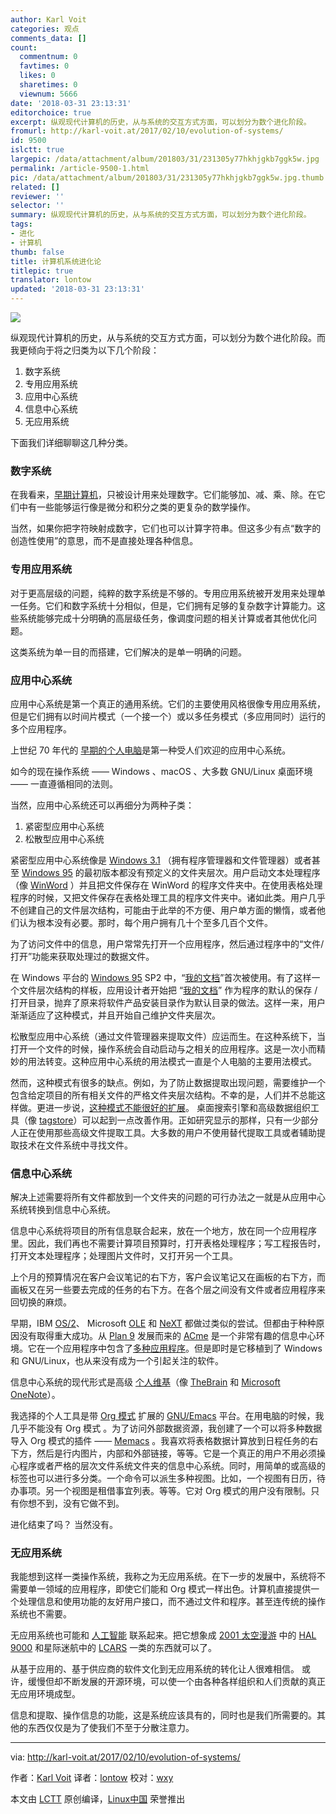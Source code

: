 ```yaml
---
author: Karl Voit
categories: 观点
comments_data: []
count:
  commentnum: 0
  favtimes: 0
  likes: 0
  sharetimes: 0
  viewnum: 5666
date: '2018-03-31 23:13:31'
editorchoice: true
excerpt: 纵观现代计算机的历史，从与系统的交互方式方面，可以划分为数个进化阶段。
fromurl: http://karl-voit.at/2017/02/10/evolution-of-systems/
id: 9500
islctt: true
largepic: /data/attachment/album/201803/31/231305y77hkhjgkb7ggk5w.jpg
permalink: /article-9500-1.html
pic: /data/attachment/album/201803/31/231305y77hkhjgkb7ggk5w.jpg.thumb.jpg
related: []
reviewer: ''
selector: ''
summary: 纵观现代计算机的历史，从与系统的交互方式方面，可以划分为数个进化阶段。
tags:
- 进化
- 计算机
thumb: false
title: 计算机系统进化论
titlepic: true
translator: lontow
updated: '2018-03-31 23:13:31'
---
```


![](/data/attachment/album/201803/31/231305y77hkhjgkb7ggk5w.jpg)


纵观现代计算机的历史，从与系统的交互方式方面，可以划分为数个进化阶段。而我更倾向于将之归类为以下几个阶段：


1. 数字系统
2. 专用应用系统
3. 应用中心系统
4. 信息中心系统
5. 无应用系统


下面我们详细聊聊这几种分类。


### 数字系统


在我看来，[早期计算机](https://en.wikipedia.org/wiki/History_of_computing_hardware)，只被设计用来处理数字。它们能够加、减、乘、除。在它们中有一些能够运行像是微分和积分之类的更复杂的数学操作。


当然，如果你把字符映射成数字，它们也可以计算字符串。但这多少有点“数字的创造性使用”的意思，而不是直接处理各种信息。


### 专用应用系统


对于更高层级的问题，纯粹的数字系统是不够的。专用应用系统被开发用来处理单一任务。它们和数字系统十分相似，但是，它们拥有足够的复杂数字计算能力。这些系统能够完成十分明确的高层级任务，像调度问题的相关计算或者其他优化问题。


这类系统为单一目的而搭建，它们解决的是单一明确的问题。


### 应用中心系统


应用中心系统是第一个真正的通用系统。它们的主要使用风格很像专用应用系统，但是它们拥有以时间片模式（一个接一个）或以多任务模式（多应用同时）运行的多个应用程序。


上世纪 70 年代的 [早期的个人电脑](https://en.wikipedia.org/wiki/Xerox_Alto)是第一种受人们欢迎的应用中心系统。


如今的现在操作系统 —— Windows 、macOS 、大多数 GNU/Linux 桌面环境 —— 一直遵循相同的法则。


当然，应用中心系统还可以再细分为两种子类：


1. 紧密型应用中心系统
2. 松散型应用中心系统


紧密型应用中心系统像是 [Windows 3.1](https://en.wikipedia.org/wiki/Windows_3.1x) （拥有程序管理器和文件管理器）或者甚至 [Windows 95](https://en.wikipedia.org/wiki/Windows_95) 的最初版本都没有预定义的文件夹层次。用户启动文本处理程序（像  [WinWord](https://en.wikipedia.org/wiki/Microsoft_Word) ）并且把文件保存在 WinWord 的程序文件夹中。在使用表格处理程序的时候，又把文件保存在表格处理工具的程序文件夹中。诸如此类。用户几乎不创建自己的文件层次结构，可能由于此举的不方便、用户单方面的懒惰，或者他们认为根本没有必要。那时，每个用户拥有几十个至多几百个文件。


为了访问文件中的信息，用户常常先打开一个应用程序，然后通过程序中的“文件/打开”功能来获取处理过的数据文件。


在 Windows 平台的 [Windows 95](https://en.wikipedia.org/wiki/Windows_95) SP2 中，“[我的文档](https://en.wikipedia.org/wiki/My_Documents)”首次被使用。有了这样一个文件层次结构的样板，应用设计者开始把 “[我的文档](https://en.wikipedia.org/wiki/My_Documents)” 作为程序的默认的保存 / 打开目录，抛弃了原来将软件产品安装目录作为默认目录的做法。这样一来，用户渐渐适应了这种模式，并且开始自己维护文件夹层次。


松散型应用中心系统（通过文件管理器来提取文件）应运而生。在这种系统下，当打开一个文件的时候，操作系统会自动启动与之相关的应用程序。这是一次小而精妙的用法转变。这种应用中心系统的用法模式一直是个人电脑的主要用法模式。


然而，这种模式有很多的缺点。例如，为了防止数据提取出现问题，需要维护一个包含给定项目的所有相关文件的严格文件夹层次结构。不幸的是，人们并不总能这样做。更进一步说，[这种模式不能很好的扩展](http://karl-voit.at/tagstore/downloads/Voit2012b.pdf)。 桌面搜索引擎和高级数据组织工具（像 [tagstore](http://karl-voit.at/tagstore/)）可以起到一点改善作用。正如研究显示的那样，只有一少部分人正在使用那些高级文件提取工具。大多数的用户不使用替代提取工具或者辅助提取技术在文件系统中寻找文件。


### 信息中心系统


解决上述需要将所有文件都放到一个文件夹的问题的可行办法之一就是从应用中心系统转换到信息中心系统。


信息中心系统将项目的所有信息联合起来，放在一个地方，放在同一个应用程序里。因此，我们再也不需要计算项目预算时，打开表格处理程序；写工程报告时，打开文本处理程序；处理图片文件时，又打开另一个工具。


上个月的预算情况在客户会议笔记的右下方，客户会议笔记又在画板的右下方，而画板又在另一些要去完成的任务的右下方。在各个层之间没有文件或者应用程序来回切换的麻烦。


早期，IBM [OS/2](https://en.wikipedia.org/wiki/OS/2)、 Microsoft [OLE](https://en.wikipedia.org/wiki/Object_Linking_and_Embedding) 和 [NeXT](https://en.wikipedia.org/wiki/NeXT) 都做过类似的尝试。但都由于种种原因没有取得重大成功。从 [Plan 9](https://en.wikipedia.org/wiki/Plan_9_from_Bell_Labs) 发展而来的 [ACme](https://en.wikipedia.org/wiki/Acme_%2528text_editor%2529) 是一个非常有趣的信息中心环境。它在一个应用程序中包含了[多种应用程序](https://en.wikipedia.org/wiki/List_of_Plan_9_applications)。但是即时是它移植到了 Windows 和 GNU/Linux，也从来没有成为一个引起关注的软件。


信息中心系统的现代形式是高级 [个人维基](https://en.wikipedia.org/wiki/Personal_wiki)（像 [TheBrain](https://en.wikipedia.org/wiki/TheBrain) 和 [Microsoft OneNote](https://en.wikipedia.org/wiki/Microsoft_OneNote)）。


我选择的个人工具是带 [Org 模式](../../../../tags/emacs) 扩展的 [GNU/Emacs](https://github.com/novoid/Memacs) 平台。在用电脑的时候，我几乎不能没有 Org 模式 。为了访问外部数据资源，我创建了一个可以将多种数据导入 Org 模式的插件 —— [Memacs](https://github.com/novoid/Memacs) 。我喜欢将表格数据计算放到日程任务的右下方，然后是行内图片，内部和外部链接，等等。它是一个真正的用户不用必须操心程序或者严格的层次文件系统文件夹的信息中心系统。同时，用简单的或高级的标签也可以进行多分类。一个命令可以派生多种视图。比如，一个视图有日历，待办事项。另一个视图是租借事宜列表。等等。它对 Org 模式的用户没有限制。只有你想不到，没有它做不到。


进化结束了吗？ 当然没有。


### 无应用系统


我能想到这样一类操作系统，我称之为无应用系统。在下一步的发展中，系统将不需要单一领域的应用程序，即使它们能和 Org 模式一样出色。计算机直接提供一个处理信息和使用功能的友好用户接口，而不通过文件和程序。甚至连传统的操作系统也不需要。


无应用系统也可能和 [人工智能](https://en.wikipedia.org/wiki/Artificial_intelligence) 联系起来。把它想象成 [2001 太空漫游](https://en.wikipedia.org/wiki/2001:_A_Space_Odyssey) 中的 [HAL 9000](https://en.wikipedia.org/wiki/HAL_9000) 和星际迷航中的 [LCARS](https://en.wikipedia.org/wiki/LCARS) 一类的东西就可以了。


从基于应用的、基于供应商的软件文化到无应用系统的转化让人很难相信。 或许，缓慢但却不断发展的开源环境，可以使一个由各种各样组织和人们贡献的真正无应用环境成型。


信息和提取、操作信息的功能，这是系统应该具有的，同时也是我们所需要的。其他的东西仅仅是为了使我们不至于分散注意力。




---


via: <http://karl-voit.at/2017/02/10/evolution-of-systems/>


作者：[Karl Voit](http://karl-voit.at) 译者：[lontow](https://github.com/lontow) 校对：[wxy](https://github.com/wxy)


本文由 [LCTT](https://github.com/LCTT/TranslateProject) 原创编译，[Linux中国](https://linux.cn/) 荣誉推出